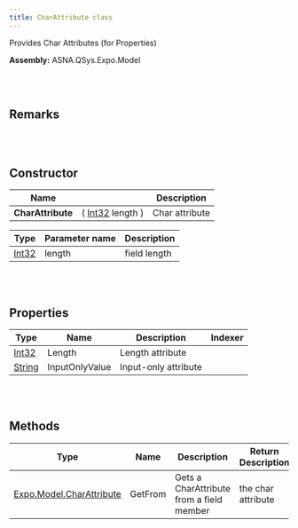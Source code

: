 ```yaml
---
title: CharAttribute class
---
```


Provides Char Attributes (for Properties)

**Assembly:** ASNA.QSys.Expo.Model

<br>
<br>

## Remarks

<br>
<br>

## Constructor

| Name |  | Description 
| --- | --- | --- 
| **CharAttribute** | ( [Int32](https://docs.microsoft.com/en-us/dotnet/api/system.int32?view=net-5.0) length ) | Char attribute


| Type | Parameter name | Description
| --- | --- | ---
| [Int32](https://docs.microsoft.com/en-us/dotnet/api/system.int32?view=net-5.0) | length | field length 


<br>
<br>

## Properties

| Type | Name | Description | Indexer
| --- | --- | --- | --- 
| [Int32](https://docs.microsoft.com/en-us/dotnet/api/system.int32?view=net-5.0) | Length | Length attribute | 
| [String](https://docs.microsoft.com/en-us/dotnet/api/system.string?view=net-5.0) | InputOnlyValue | Input-only attribute | 

<br>
<br>

## Methods

| Type | Name | Description | Return Description 
| --- | --- | --- | --- 
| [Expo.Model.CharAttribute](/reference/asna-qsys-expo/expo-model/char-attribute.html) | GetFrom | Gets a CharAttribute from a field member | the char attribute

<br>
<br>

